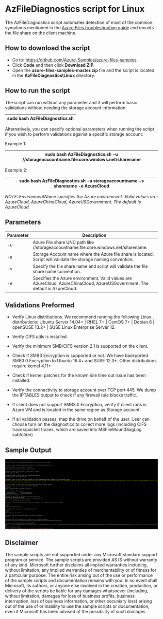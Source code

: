 #  AzFileDiagnostics script for Linux

The AzFileDiagnostics script automates detection of most of the common symptoms mentioned in the [Azure Files troubleshooting guide](https://docs.microsoft.com/azure/storage/files/storage-troubleshoot-linux-file-connection-problems) and mounts the file share on the client machine. 

## How to download the script

- Go to: https://github.com/Azure-Samples/azure-files-samples
- Click **Code** and then click **Download ZIP.**
- Open the **azure-files-samples-master.zip** file and the script is located in the **AzFileDiagnostics\Linux** directory.

## How to run the script

The script can run without any parameter and it will perform basic validations without needing the storage account information:

| sudo bash AzFileDiagnostics.sh |
| --- |

Alternatively, you can specify optional parameters when running the script if you wish to perform validations against a specific storage account:

Example 1:

| sudo bash AzFileDiagnostics.sh -u //storageaccountname.file.core.windows.net/sharename |
| --- |

 Example 2:

| sudo bash AzFileDiagnostics.sh -a storageaccountname -s sharename -e AzureCloud |
| --- |

_NOTE: EnvironmentName specifies the Azure environment. Valid values are: AzureCloud, AzureChinaCloud, AzureUSGovernment. The default is AzureCloud._

## Parameters

| Parameter | Description |
|-|-|
| -u | Azure File share UNC path like //storageaccountname.file.core.windows.net/sharename. |
| -a | Storage Account name where the Azure file share is located. Script will validate the storage naming convention. |
| -s | Specify the file share name and script will validate the file share name convention. |
| -e | Specifies the Azure environment. Valid values are AzureCloud, AzureChinaCloud, AzureUSGovernment. The default is AzureCloud. |

## Validations Preformed

- Verify Linux distributions. We recommend running the following Linux distributions: Ubuntu Server 14.04+ | RHEL 7+ | CentOS 7+ | Debian 8 | openSUSE 13.2+ | SUSE Linux Enterprise Server 12.

- Verify CIFS utils is installed.

- Verify the minimum SMB/CIFS version 2.1 is supported on the client.

- Check if SMB3 Encryption is supported or not. We have backported SMB3.0 Encryption to Ubuntu 16.4+ and SUSE 12.3+. Other distributions require kernel 4.11+

- Check if kernel patches for the known idle time out issue has been installed.

- Verify the connectivity to storage account over TCP port 445. We dump the IPTABLES output to check if any firewall rule blocks traffic.

- If client does not support SMB3.0 Encryption, verify if client runs in Azure VM and is located in the same region as Storage account.

- If all validation passes, map the drive on behalf of the user. User can choose turn on the diagnostics to collect more logs (including CIFS traces/packet traces, which are saved into MSFileMountDiagLog subfolder)

## Sample Output

  ![](./images/img1.png)

## Disclaimer

The sample scripts are not supported under any Microsoft standard support program or service. The sample scripts are provided AS IS without warranty of any kind. Microsoft further disclaims all implied warranties including, without limitation, any implied warranties of merchantability or of fitness for a particular purpose. The entire risk arising out of the use or performance of the sample scripts and documentation remains with you. In no event shall Microsoft, its authors, or anyone else involved in the creation, production, or delivery of the scripts be liable for any damages whatsoever (including, without limitation, damages for loss of business profits, business interruption, loss of business information, or other pecuniary loss) arising out of the use of or inability to use the sample scripts or documentation, even if Microsoft has been advised of the possibility of such damages.
